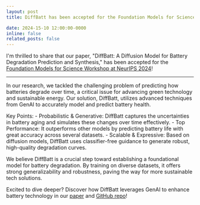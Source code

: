```yaml
---
layout: post
title: DiffBatt has been accepted for the Foundation Models for Science Workshop at NeurIPS 2024! 

date: 2024-15-10 12:00:00-0000
inline: false
related_posts: false
---
```


I'm thrilled to share that our paper, "DiffBatt: A Diffusion Model for Battery Degradation Prediction and Synthesis," has been accepted for the [Foundation Models for Science Workshop at NeurIPS 2024](https://openreview.net/group?id=NeurIPS.cc/2024/Workshop/FM4Science#tab-accept-poster)!

---

In our research, we tackled the challenging problem of predicting how batteries degrade over time, a critical issue for advancing green technology and sustainable energy. Our solution, DiffBatt, utilizes advanced techniques from GenAI to accurately model and predict battery health.

Key Points:
    - Probabilistic & Generative: DiffBatt captures the uncertainties in battery aging and simulates these changes over time effectively.
    - Top Performance: It outperforms other models by predicting battery life with great accuracy across several datasets.
    - Scalable & Expressive: Based on diffusion models, DiffBatt uses classifier-free guidance to generate robust, high-quality degradation curves.

We believe DiffBatt is a crucial step toward establishing a foundational model for battery degradation. By training on diverse datasets, it offers strong generalizability and robustness, paving the way for more sustainable tech solutions.

Excited to dive deeper? Discover how DiffBatt leverages GenAI to enhance battery technology in our [paper](https://arxiv.org/abs/2410.23893v1) and [GitHub repo](https://github.com/HamidrezaEiv/DiffBatt)!